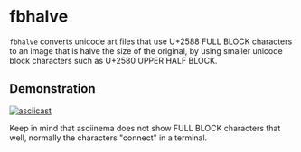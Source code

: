 # fbhalve
`fbhalve` converts unicode art files that use U+2588 FULL BLOCK characters to
an image that is halve the size of the original, by using smaller unicode
block characters such as U+2580 UPPER HALF BLOCK.

## Demonstration
[![asciicast](https://asciinema.org/a/K3FE4Wc62IiUvuGirPqc2Cor4.svg)](https://asciinema.org/a/K3FE4Wc62IiUvuGirPqc2Cor4)

Keep in mind that asciinema does not show FULL BLOCK characters that well, 
normally the characters "connect" in a terminal.
